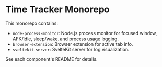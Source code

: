 # Time Tracker Monorepo

This monorepo contains:
- `node-process-monitor`: Node.js process monitor for focused window, AFK/idle, sleep/wake, and process usage logging.
- `browser-extension`: Browser extension for active tab info.
- `sveltekit-server`: SvelteKit server for log visualization.

See each component's README for details.
